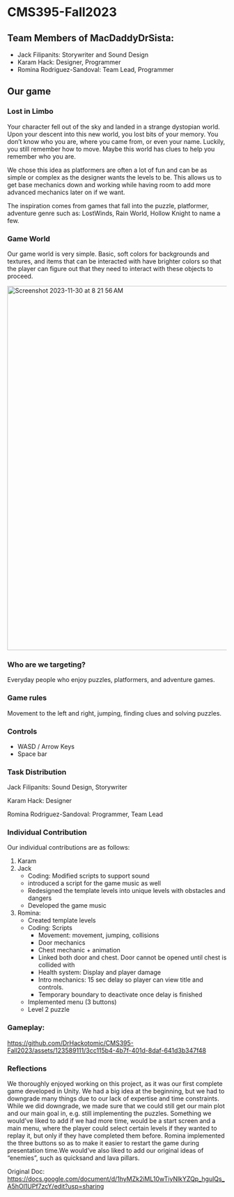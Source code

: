 # CMS395-Fall2023

## Team Members of MacDaddyDrSista:
- Jack Filipanits: Storywriter and Sound Design
- Karam Hack: Designer, Programmer
- Romina Rodriguez-Sandoval: Team Lead, Programmer

## Our game
### Lost in Limbo
Your character fell out of the sky and landed in a strange dystopian world. Upon your descent into this new world, you lost bits of your memory. You don’t know who you are, where you came from, or even your name. Luckily, you still remember how to move. Maybe this world has clues to help you remember who you are.

We chose this idea as platformers are often a lot of fun and can be as simple or complex as the designer wants the levels to be. This allows us to get base mechanics down and working while having room to add more advanced mechanics later on if we want.

The inspiration comes from games that fall into the puzzle, platformer, adventure genre such as: LostWinds, Rain World, Hollow Knight to name a few.


### Game World
Our game world is very simple. Basic, soft colors for backgrounds and textures, and items that can be interacted with have brighter colors so that the player can figure out that they need to interact with these objects to proceed.

<img width="834" alt="Screenshot 2023-11-30 at 8 21 56 AM" src="https://github.com/DrHackotomic/CMS395-Fall2023/assets/123589111/34a629e3-c8fa-4d55-88ed-4bf23ffdbfd5">

### Who are we targeting?
Everyday people who enjoy puzzles, platformers, and adventure games.

### Game rules
Movement to the left and right, jumping, finding clues and solving puzzles.

### Controls
- WASD / Arrow Keys
- Space bar

### Task Distribution
Jack Filipanits: Sound Design, Storywriter

Karam Hack: Designer

Romina Rodriguez-Sandoval: Programmer, Team Lead

### Individual Contribution

Our individual contributions are as follows:
1. Karam
2. Jack
    - Coding: Modified scripts to support sound
    - introduced a script for the game music as well
    - Redesigned the template levels into unique levels with obstacles and dangers
    - Developed the game music
3. Romina: 
    - Created template levels
    - Coding: Scripts
      - Movement: movement, jumping, collisions
      - Door mechanics
      - Chest mechanic + animation
      - Linked both door and chest. Door cannot be opened until chest is collided with
      - Health system: Display and player damage
      - Intro mechanics: 15 sec delay so player can view title and controls.
      - Temporary boundary to deactivate once delay is finished
    - Implemented menu (3 buttons)
    - Level 2 puzzle

### Gameplay:


https://github.com/DrHackotomic/CMS395-Fall2023/assets/123589111/3cc115b4-4b7f-401d-8daf-641d3b347f48



### Reflections

We thoroughly enjoyed working on this project, as it was our first complete game developed in Unity. We had a big idea at the beginning, but we had to downgrade many things due to our lack of expertise and time constraints. While we did downgrade, we made sure that we could still get our main plot and our main goal in, e.g. still implementing the puzzles. Something we would’ve liked to add if we had more time, would be a start screen and a main menu, where the player could select certain levels if they wanted to replay it, but only if they have completed them before. Romina implemented the three buttons so as to make it easier to restart the game during presentation time.We would’ve also liked to add our original ideas of “enemies”, such as quicksand and lava pillars.


Original Doc: https://docs.google.com/document/d/1hyMZk2iML10wTiyNlkYZQp_hgulQs_A5hOl1UPf7zcY/edit?usp=sharing
